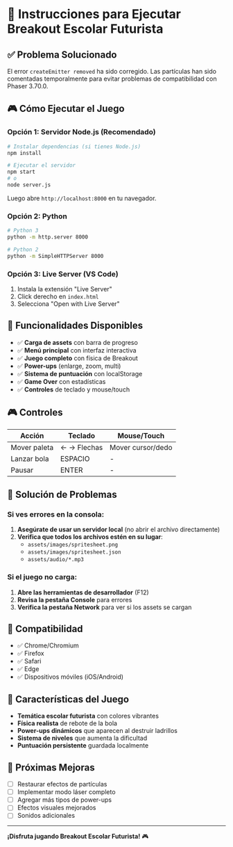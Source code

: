 # 🚀 Instrucciones para Ejecutar Breakout Escolar Futurista

## ✅ **Problema Solucionado**

El error `createEmitter removed` ha sido corregido. Las partículas han sido comentadas temporalmente para evitar problemas de compatibilidad con Phaser 3.70.0.

## 🎮 **Cómo Ejecutar el Juego**

### Opción 1: Servidor Node.js (Recomendado)

```bash
# Instalar dependencias (si tienes Node.js)
npm install

# Ejecutar el servidor
npm start
# o
node server.js
```

Luego abre `http://localhost:8000` en tu navegador.

### Opción 2: Python

```bash
# Python 3
python -m http.server 8000

# Python 2
python -m SimpleHTTPServer 8000
```

### Opción 3: Live Server (VS Code)

1. Instala la extensión "Live Server"
2. Click derecho en `index.html`
3. Selecciona "Open with Live Server"

## 🎯 **Funcionalidades Disponibles**

- ✅ **Carga de assets** con barra de progreso
- ✅ **Menú principal** con interfaz interactiva
- ✅ **Juego completo** con física de Breakout
- ✅ **Power-ups** (enlarge, zoom, multi)
- ✅ **Sistema de puntuación** con localStorage
- ✅ **Game Over** con estadísticas
- ✅ **Controles** de teclado y mouse/touch

## 🎮 **Controles**

| Acción | Teclado | Mouse/Touch |
|--------|---------|-------------|
| Mover paleta | ← → Flechas | Mover cursor/dedo |
| Lanzar bola | ESPACIO | - |
| Pausar | ENTER | - |

## 🔧 **Solución de Problemas**

### Si ves errores en la consola:

1. **Asegúrate de usar un servidor local** (no abrir el archivo directamente)
2. **Verifica que todos los archivos estén en su lugar**:
   - `assets/images/spritesheet.png`
   - `assets/images/spritesheet.json`
   - `assets/audio/*.mp3`

### Si el juego no carga:

1. **Abre las herramientas de desarrollador** (F12)
2. **Revisa la pestaña Console** para errores
3. **Verifica la pestaña Network** para ver si los assets se cargan

## 📱 **Compatibilidad**

- ✅ Chrome/Chromium
- ✅ Firefox
- ✅ Safari
- ✅ Edge
- ✅ Dispositivos móviles (iOS/Android)

## 🎨 **Características del Juego**

- **Temática escolar futurista** con colores vibrantes
- **Física realista** de rebote de la bola
- **Power-ups dinámicos** que aparecen al destruir ladrillos
- **Sistema de niveles** que aumenta la dificultad
- **Puntuación persistente** guardada localmente

## 🚀 **Próximas Mejoras**

- [ ] Restaurar efectos de partículas
- [ ] Implementar modo láser completo
- [ ] Agregar más tipos de power-ups
- [ ] Efectos visuales mejorados
- [ ] Sonidos adicionales

---

**¡Disfruta jugando Breakout Escolar Futurista!** 🎮 